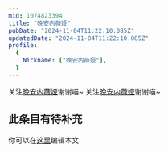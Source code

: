 ```yaml
---
mid: 1074823394
title: "晚安内薇娅"
pubDate: "2024-11-04T11:22:10.085Z"
updatedDate: "2024-11-04T11:22:10.085Z"
profile:
  {
    Nickname: ["晚安内薇娅"],
  }
---
```


关注[晚安内薇娅](https://space.bilibili.com/1074823394)谢谢喵~ 关注[晚安内薇娅](https://space.bilibili.com/1074823394)谢谢喵~

## 此条目有待补充
你可以在[这里](https://github.com/Yuhanawa/VTuber.ICU/edit/master/src/content/v/晚安内薇娅/index.md)编辑本文

